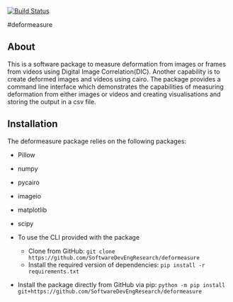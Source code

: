 [![Build Status](https://app.travis-ci.com/SatyamBhawsinghka/deformeasure.svg?branch=main)](https://app.travis-ci.com/SatyamBhawsinghka/deformeasure)

#deformeasure

## About
This is a software package to measure deformation from images or frames from videos using Digital Image Correlation(DIC). 
Another capability is to create deformed images and videos using cairo. 
The package provides a command line interface which demonstrates the capabilities of measuring deformation from either images or videos and creating visualisations and storing the output in a csv file.

## Installation
The deformeasure package relies on the following packages:
- Pillow 
- numpy
- pycairo
- imageio
- matplotlib 
- scipy 

- To use the CLI provided with the package
  - Clone from GitHub:
       `git clone https://github.com/SoftwareDevEngResearch/deformeasure`
  - Install the required version of dependencies:
        `pip install -r requirements.txt`
  
- Install the package directly from GitHub via pip:
    `python -m pip install git+https://github.com/SoftwareDevEngResearch/deformeasure`

